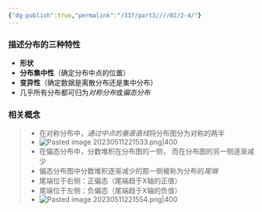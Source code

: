 ```yaml
---
{"dg-publish":true,"permalink":"/337/part3////02/2-4/"}
---
```


### 描述分布的三种特性
- **形状**
- **分布集中性**（确定分布中点的位置）
- **变异性**（确定数据是离散分布还是集中分布）
- 几乎所有分布都可归为*对称分布*或*偏态分布*
### 相关概念
> - 在对称分布中，*通过中点的垂直直线*将分布图分为对称的两半
> - ![Pasted image 20230511221533.png|400](/img/user/image/Pasted%20image%2020230511221533.png)
> - 在偏态分布中，分数堆积在分布图的⼀侧， ⽽在分布图的另⼀侧逐渐减少
> - 偏态分布图中分数堆积逐渐减少的那⼀侧被称为分布的*尾端*
> - 尾端位于右侧：正偏态（尾端趋于X轴的正值）
> - 尾端位于左侧：负偏态（尾端趋于X轴的负值）
> - ![Pasted image 20230511221554.png|400](/img/user/image/Pasted%20image%2020230511221554.png)
